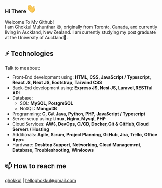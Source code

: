 ### Hi There <img src="https://raw.githubusercontent.com/ABSphreak/ABSphreak/master/gifs/Hi.gif" width="30px"></h2>

Welcome To My Github!
<br>
I am Ghokkul Muhunthan 😃, originally from Toronto, Canada, and currently living in Auckland, New Zealand. I am currently studying my post graduate at the University of Auckland🏫.

## ⚡ Technologies
Talk to me about:
- Front-End development using: **HTML, CSS, JavaScript / Typescript, React JS, Next JS, Bootstrap, Tailwind CSS**
- Back-End development using: **Express JS, Nest JS, Laravel, RESTful API**
- Database:
  - SQL: **MySQL, PostgreSQL**
  - NoSQL: **MongoDB**
- Programming: **C, C#, Java, Python, PHP, JavaScript / Typescript**
- Server setup using: **Linux, Nginx, Mysql, PHP**
- Cloud Services: **AWS, DevOps, CI/CD, Docker, Git & GitHub, Cloud Servers / Hosting**
- Additionals: **Agile, Scrum, Project Planning, GitHub, Jira, Trello, Office Apps**
- Hardware:  **Desktop Support, Networking, Cloud Management, Database, Troubleshooting, Windoows**

## 📫 How to reach me
<a href="https://ghokkulm2001.wixsite.com/ghokkulmuhunthan/#contact" target="_blank">ghokkul</a> | helloghokkul@gmail.com

